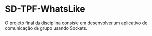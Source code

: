 # SD-TPF-WhatsLike

O projeto final da disciplina consiste em desenvolver um aplicativo de comunicação de grupo usando Sockets.